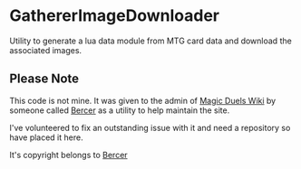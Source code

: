 # GathererImageDownloader

Utility to generate a lua data module from MTG card data and download the associated images.

## Please Note

This code is not mine. It was given to the admin of [Magic Duels Wiki](http://magicduels.wikia.com) by someone called [Bercer](http://magicduels.wikia.com/wiki/User:Becer) as a utility to help maintain the site.

I've volunteered to fix an outstanding issue with it and need a repository so have placed it here.

It's copyright belongs to [Bercer](http://magicduels.wikia.com/wiki/User:Becer)
